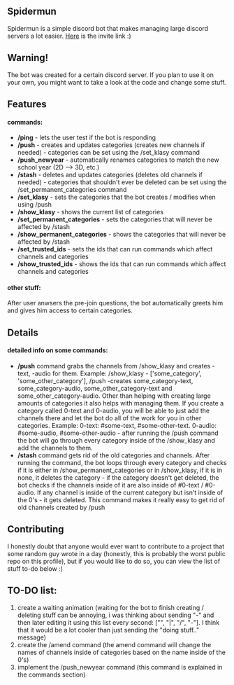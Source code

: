 ## Spidermun
Spidermun is a simple discord bot that makes managing large discord servers a lot easier. <a href="https://discord.com/oauth2/authorize?client_id=1144931541298970654&permissions=8&scope=bot">Here</a> is the invite link :)

## Warning!
The bot was created for a certain discord server. If you plan to use it on your own, you might want to take a look at the code and change some stuff. 

## Features

#### commands:
<ul>
    <li><strong>/ping</strong> - lets the user test if the bot is responding</li>
    <li><strong>/push</strong> - creates and updates categories (creates new channels if needed) - categories can be set using the /set_klasy command</li>
    <li><strong>/push_newyear</strong> - automatically renames categories to match the new school year (2D --> 3D, etc.)</li>
    <li><strong>/stash</strong> - deletes and updates categories (deletes old channels if needed) - categories that shouldn't ever be deleted can be set using the /set_permanent_categories command</li>
    <li><strong>/set_klasy</strong> - sets the categories that the bot creates / modifies when using /push</li>
    <li><strong>/show_klasy</strong> - shows the current list of categories</li>
    <li><strong>/set_permanent_categories</strong> - sets the categories that will never be affected by /stash</li>
    <li><strong>/show_permanent_categories</strong> - shows the categories that will never be affected by /stash</li>
    <li><strong>/set_trusted_ids</strong> - sets the ids that can run commands which affect channels and categories</li>
    <li><strong>/show_trusted_ids</strong> - shows the ids that can run commands which affect channels and categories</li>
</ul>

#### other stuff:
After user anwsers the pre-join questions, the bot automatically greets him and gives him access to certain categories.

## Details
#### detailed info on some commands:
<ul>
    <li> 
        <strong>/push</strong> command grabs the channels from /show_klasy and creates -text, -audio for them. Example: /show_klasy - ['some_category', 'some_other_category'], /push -creates some_category-text, some_category-audio, some_other_category-text and some_other_category-audio. Other than helping with creating large amounts of categories it also helps with managing them. If you create a category called 0-text and 0-audio, you will be able to just add the channels there and let the bot do all of the work for you in other categories. Example: 0-text: #some-text, #some-other-text. 0-audio: #some-audio, #some-other-audio - after running the /push command the bot will go through every category inside of the /show_klasy and add the channels to them.
    </li>
    <li> 
        <strong>/stash</strong> command gets rid of the old categories and channels. After running the command, the bot loops through every category and checks if it is either in /show_permanent_categories or in /show_klasy, if it is in none, it deletes the category - if the category doesn't get deleted, the bot checks if the channels inside of it are also inside of #0-text / #0-audio. If any channel is inside of the current category but isn't inside of the 0's - it gets deleted. This command makes it really easy to get rid of old channels created by /push
    </li>
</ul>

## Contributing
I honestly doubt that anyone would ever want to contribute to a project that some random guy wrote in a day (honestly, this is probably the worst public repo on this profile), but if you would like to do so, you can view the list of stuff to-do below :)

## TO-DO list:
1. create a waiting animation (waiting for the bot to finish creating / deleting stuff can be annoying, i was thinking about sending "-" and then later editing it using this list every second: ["\", "|", "/", "-"]. I think that it would be a lot cooler than just sending the "doing stuff.." message)
2. create the /amend command (the amend command will change the names of channels inside of categories based on the name inside of the 0's)
3. implement the /push_newyear command (this command is explained in the commands section)